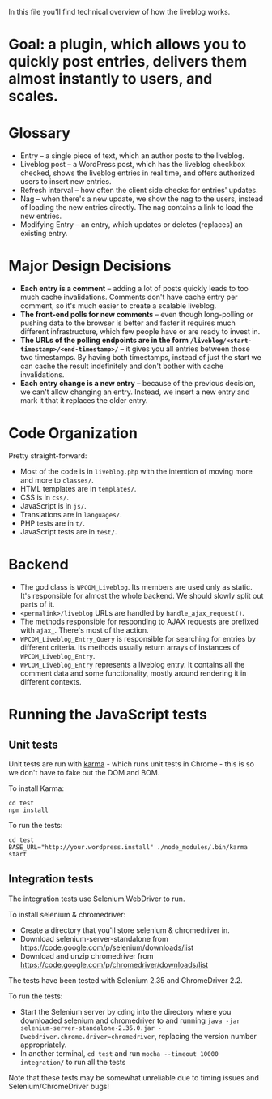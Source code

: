 In this file you'll find technical overview of how the liveblog works.

# Goal: a plugin, which allows you to quickly post entries, delivers them almost instantly to users, and scales.

# Glossary

* Entry – a single piece of text, which an author posts to the liveblog.
* Liveblog post – a WordPress post, which has the liveblog checkbox checked, shows the liveblog entries in real time, and offers authorized users to insert new entries.
* Refresh interval – how often the client side checks for entries' updates.
* Nag – when there's a new update, we show the nag to the users, instead of loading the new entries directly. The nag contains a link to load the new entries.
* Modifying Entry – an entry, which updates or deletes (replaces) an existing entry.

# Major Design Decisions

* **Each entry is a comment** – adding a lot of posts quickly leads to too much cache invalidations. Comments don't have cache entry per comment, so it's much easier to create a scalable liveblog.
* **The front-end polls for new comments** – even though long-polling or pushing data to the browser is better and faster it requires much different infrastructure, which few people have or are ready to invest in.
* **The URLs of the polling endpoints are in the form `/liveblog/<start-timestamp>/<end-timestamp>/`** – it gives you all entries between those two timestamps. By having both timestamps, instead of just the start we can cache the result indefinitely and don't bother with cache invalidations.
* **Each entry change is a new entry** – because of the previous decision, we can't allow changing an entry. Instead, we insert a new entry and mark it that it replaces the older entry.

# Code Organization

Pretty straight-forward:

* Most of the code is in `liveblog.php` with the intention of moving more and more to `classes/`.
* HTML templates are in `templates/`.
* CSS is in `css/`.
* JavaScript is in `js/`.
* Translations are in `languages/`.
* PHP tests are in `t/`.
* JavaScript tests are in `test/`.

# Backend

* The god class is `WPCOM_Liveblog`. Its members are used only as static. It's responsible for almost the whole backend. We should slowly split out parts of it.
* `<permalink>/liveblog` URLs are handled by `handle_ajax_request()`.
* The methods responsible for responding to AJAX requests are prefixed with `ajax_`. There's most of the action.
* `WPCOM_Liveblog_Entry_Query` is responsible for searching for entries by different criteria. Its methods usually return arrays of instances of `WPCOM_Liveblog_Entry`.
* `WPCOM_Liveblog_Entry` represents a liveblog entry. It contains all the comment data and some functionality, mostly around rendering it in different contexts.

# Running the JavaScript tests

## Unit tests

Unit tests are run with [karma](http://karma-runner.github.io/) - which runs unit tests in Chrome - this is so we don't have to fake out the DOM and BOM.

To install Karma:

    cd test
    npm install

To run the tests:

    cd test
    BASE_URL="http://your.wordpress.install" ./node_modules/.bin/karma start

## Integration tests

The integration tests use Selenium WebDriver to run.

To install selenium & chromedriver:
* Create a directory that you'll store selenium & chromedriver in.
* Download selenium-server-standalone from https://code.google.com/p/selenium/downloads/list
* Download and unzip chromedriver from https://code.google.com/p/chromedriver/downloads/list

The tests have been tested with Selenium 2.35 and ChromeDriver 2.2.

To run the tests:
* Start the Selenium server by `cd`ing into the directory where you downloaded selenium and chromedriver to and running `java -jar selenium-server-standalone-2.35.0.jar -Dwebdriver.chrome.driver=chromedriver`, replacing the version number appropriately.
* In another terminal, `cd test` and run `mocha --timeout 10000 integration/` to run all the tests

Note that these tests may be somewhat unreliable due to timing issues and Selenium/ChromeDriver bugs!
